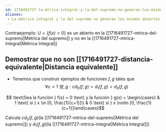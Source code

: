 ```yaml
---
id: 1716491727-la-mtrica-integral-y-la-del-supremo-no-generan-los-mismos-abiertos
aliases:
 - La métrica integral y la del supremo no generan los mismos abiertos
---
```



Contraejemplo: $U = \{f(x) > 0\}$ es un abierto en la [[1716491727-mtrica-del-supremo|Métrica del supremo]] y no en la [[1716491727-mtrica-integral|Métrica Integral]]

## Demostrar que no son [[1716491727-distancia-equivalente|Distancia equivalente]]

- Tenemos que construir ejemplos de funciones $f,g$ tales que 
$$\forall c < 1 \; \exists f,g : cd_0(f,g) > d_1(f,g) < d_0(f,g)$$

$$ \text{Sea la función } f(x) = 0 \text{ y la función } g(x) = \begin{cases} & 1 \text{ si } x \in [0, \frac{1}{c+1}]\\ & 0 \text{ si } x \notin [0, \frac{1}{c+1}]\end{cases}$$

Calcula $cd_0(f,g)$(la [[1716491727-mtrica-del-supremo|Métrica del supremo]]) y $d_1(f,g)$(la [[1716491727-mtrica-integral|Métrica Integral]])